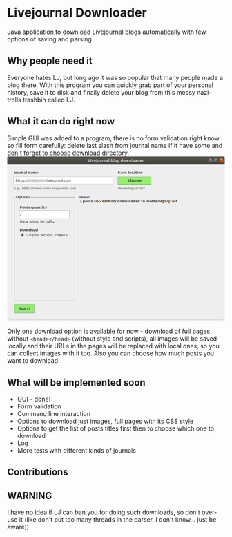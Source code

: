 # Livejournal Downloader
Java application to download Livejournal blogs automatically with few options of saving and parsing

## Why people need it
Everyone hates LJ, but long ago it was so popular that many people made a blog there. With this program you can quickly grab part of your personal history, save it to disk and finally delete your blog from this messy nazi-trolls trashbin called LJ.

## What it can do right now
Simple GUI was added to a program, there is no form validation right know so fill form carefully: delete last slash from journal name if it have some and don't forget to choose download directory.
![myImage](https://github.com/Hexronimo/livejournal-downloader/raw/master/lj-downloader-gui.png)

Only one download option is available for now - download of full pages without `<head></head>` (without style and scripts), all images will be saved locally and their URLs in the pages will be replaced with local ones, so you can collect images with it too.
Also you can choose how much posts you want to download.

## What will be implemented soon
* GUI - done!
* Form validation
* Command line interaction
* Options to download just images, full pages with its CSS style
* Options to get the list of posts titles first then to choose which one to download
* Log
* More tests with different kinds of journals

## Contributions


## WARNING
I have no idea if LJ can ban you for doing such downloads, so don't over-use it (like don't put too many threads in the parser, I don't know... just be aware))

